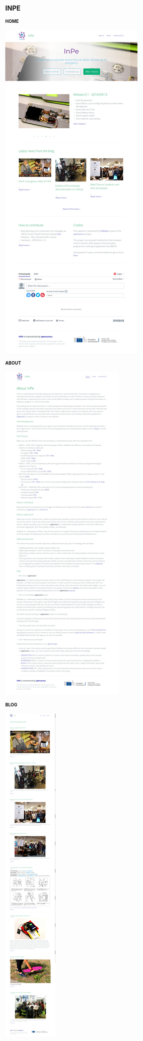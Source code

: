 ## INPE

#### HOME

![image alt text](assets/image_6.png)

#### ABOUT

![image alt text](assets/image_7.png)

#### BLOG

![image alt text](assets/image_8.png)